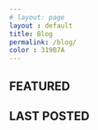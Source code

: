 ```yaml
---
# layout: page
layout : default
title: Blog
permalink: /blog/
color : 319B7A
---
```


## <i class="fa-solid fa-square" style="color: #{{ page.color }}"></i> FEATURED


## <i class="fa-solid fa-square" style="color: #{{ page.color }}"></i> LAST POSTED



<!-- This is the base Jekyll theme. You can find out more info about customizing your Jekyll theme, as well as basic Jekyll usage documentation at [jekyllrb.com](https://jekyllrb.com/)

You can find the source code for Minima at GitHub:
[jekyll][jekyll-organization] /
[minima](https://github.com/jekyll/minima)

You can find the source code for Jekyll at GitHub:
[jekyll][jekyll-organization] /
[jekyll](https://github.com/jekyll/jekyll)


[jekyll-organization]: https://github.com/jekyll -->
